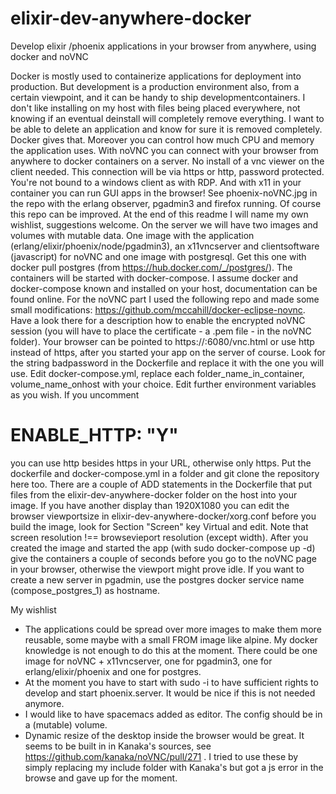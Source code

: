 # elixir-dev-anywhere-docker
Develop elixir /phoenix applications in your browser from anywhere, using docker and noVNC

Docker is mostly used to containerize applications for deployment into production. But development is a production environment also, from a certain viewpoint, and it can be handy to ship developmentcontainers.
  I don't like installing on my host with files being placed everywhere, not knowing if an eventual deinstall will completely remove
everything. I want to be able to delete an application and know for sure it is removed completely. Docker gives that. Moreover you 
can control how much CPU and memory the application uses. 
  With noVNC you can connect with your browser from anywhere to docker containers on a server. No install of a vnc viewer on the
client needed. This connection will be via https or http, password protected. You're not bound to a windows client as with RDP. And with x11 in your container you can run GUI apps in the browser! See phoenix-noVNC.jpg in the repo with the erlang observer, pgadmin3 and firefox running.
  Of course this repo can be improved. At the end of this readme I will name my own wishlist, suggestions welcome.
  On the server we will have two images and volumes with mutable data. One image with the application
(erlang/elixir/phoenix/node/pgadmin3), an x11vncserver and clientsoftware (javascript) for noVNC and one image with postgresql. Get this one with docker pull postgres (from https://hub.docker.com/_/postgres/). The containers will be started with docker-compose. I assume docker and docker-compose known and installed on your host, documentation can be found online.
  For the noVNC part I used the following repo and made some small modifications:
https://github.com/mccahill/docker-eclipse-novnc. Have a look there for a description how to enable the encrypted noVNC session (you will have to place the certificate - a .pem file - in the noVNC folder). Your browser can be pointed to https://<your external ip >:6080/vnc.html or use http instead of https, after you started your app on the server of course.
  Look for the string badpassword in the Dockerfile and replace it with the one you will use.
Edit docker-compose.yml, replace each folder_name_in_container, volume_name_onhost with your choice. Edit further environment variables as you wish. If you uncomment
#      ENABLE_HTTP: "Y" 
you can use http besides https in your URL, otherwise only https.
  Put the dockerfile and docker-compose.yml in a folder and git clone the repository here too. There are a couple of ADD statements
in the Dockerfile that put files from the elixir-dev-anywhere-docker folder on the host into your image. If you have another display than 1920X1080 you can edit the browser viewportsize in elixir-dev-anywhere-docker/xorg.conf before you build the image, look for Section "Screen" key Virtual and edit. Note that screen resolution !== browsevieport resolution (except width).
  After you created the image and started the app (with sudo docker-compose up -d) give the containers a couple of seconds before you
go to the noVNC page in your browser, otherwise the viewport might prove idle. If you want to create a new server in pgadmin, use the postgres docker service name (compose_postgres_1) as hostname.   

My wishlist
- The applications could be spread over more images to make them more reusable, some maybe with a small FROM image like alpine. My docker knowledge is not enough to do this at the moment. There could be one image for noVNC + x11vncserver, one for pgadmin3, one for erlang/elixir/phoenix and one for postgres. 
- At the moment you have to start with sudo -i to have sufficient rights to develop and start phoenix.server. It would be nice if this is not needed anymore.
- I would like to have spacemacs added as editor. The config should be in a (mutable) volume.
- Dynamic resize of the desktop inside the browser would be great. It seems to be built in in Kanaka's sources, see 
https://github.com/kanaka/noVNC/pull/271 . I tried to use these by simply replacing my include folder with Kanaka's but got a js error in the browse and gave up for the moment. 

